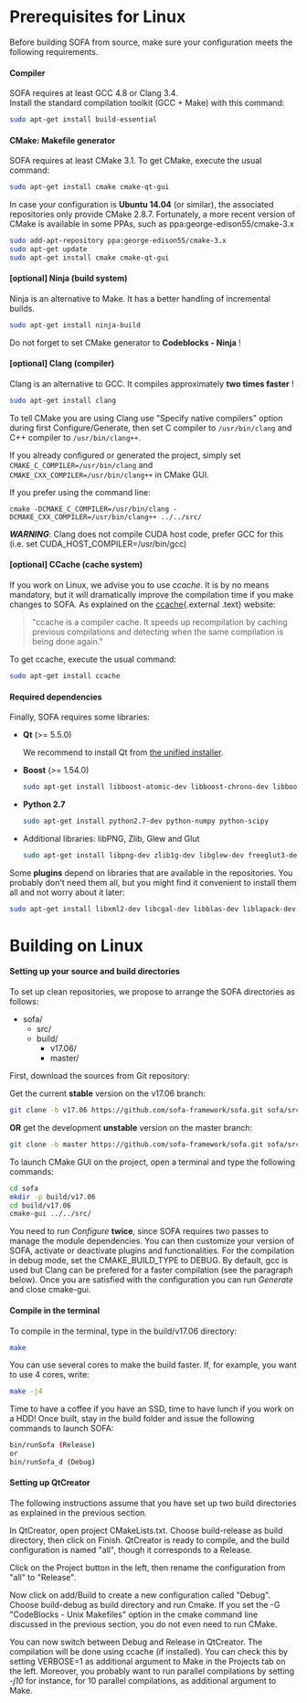 Prerequisites for Linux
=======================


Before building SOFA from source, make sure your configuration meets the
following requirements.


#### Compiler

SOFA requires at least GCC 4.8 or Clang 3.4.  
Install the standard compilation toolkit (GCC + Make) with this command:

```bash
sudo apt-get install build-essential
```


#### CMake: Makefile generator

SOFA requires at least CMake 3.1. To get CMake, execute the usual
command:
```bash
sudo apt-get install cmake cmake-qt-gui
```

In case your configuration is **Ubuntu 14.04** (or similar), the associated
repositories only provide CMake 2.8.7. Fortunately, a more recent
version of CMake is available in some PPAs, such as ppa:george-edison55/cmake-3.x

```bash
sudo add-apt-repository ppa:george-edison55/cmake-3.x
sudo apt-get update
sudo apt-get install cmake cmake-qt-gui
```


#### [optional] Ninja (build system)

Ninja is an alternative to Make. It has a better handling of incremental builds.

``` {.bash .optional}
sudo apt-get install ninja-build
```

Do not forget to set CMake generator to **Codeblocks - Ninja** !


#### [optional] Clang (compiler)

Clang is an alternative to GCC. It compiles approximately **two times faster** !

``` {.bash .optional}
sudo apt-get install clang
```

To tell CMake you are using Clang use "Specify native compilers" option during first Configure/Generate, then set C compiler to `/usr/bin/clang` and C++ compiler to `/usr/bin/clang++`.

If you already configured or generated the project, simply set `CMAKE_C_COMPILER=/usr/bin/clang` and `CMAKE_CXX_COMPILER=/usr/bin/clang++` in CMake GUI.

If you prefer using the command line:

```
cmake -DCMAKE_C_COMPILER=/usr/bin/clang -DCMAKE_CXX_COMPILER=/usr/bin/clang++ ../../src/
```

***WARNING***: Clang does not compile CUDA host code, prefer GCC for this (i.e. set CUDA\_HOST\_COMPILER=/usr/bin/gcc)


#### [optional] CCache (cache system)

If you work on Linux, we advise you to use *ccache*. It is by no means
mandatory, but it will dramatically improve the compilation time if you
make changes to SOFA. As explained on the
[ccache](http://ccache.samba.org/ "http://ccache.samba.org/"){.external
.text} website:

> "ccache is a compiler cache. It speeds up recompilation by caching
> previous compilations and detecting when the same compilation is being
> done again."

To get ccache, execute the usual command:

``` {.bash .optional}
sudo apt-get install ccache
```


#### Required dependencies

Finally, SOFA requires some libraries:

-   **Qt** (>= 5.5.0)

    We recommend to install Qt from [the unified installer](http://download.qt.io/official_releases/online_installers).  

-   **Boost** (>= 1.54.0)

    ```bash
    sudo apt-get install libboost-atomic-dev libboost-chrono-dev libboost-date-time-dev libboost-filesystem-dev libboost-locale-dev libboost-regex-dev libboost-system-dev libboost-thread-dev
    ```
    
-   **Python 2.7**

    ```bash
    sudo apt-get install python2.7-dev python-numpy python-scipy
    ```

-   Additional libraries: libPNG, Zlib, Glew and Glut

    ```bash
    sudo apt-get install libpng-dev zlib1g-dev libglew-dev freeglut3-dev
    ```

Some **plugins** depend on libraries that are available in the repositories.
You probably don't need them all, but you might find it convenient to
install them all and not worry about it later:

``` {.bash .optional}
sudo apt-get install libxml2-dev libcgal-dev libblas-dev liblapack-dev libsuitesparse-dev libassimp-dev
```


Building on Linux
=================


#### Setting up your source and build directories

To set up clean repositories, we propose to arrange the SOFA directories
as follows:

-   sofa/
    -   src/
    -   build/
        -   v17.06/
        -   master/

First, download the sources from Git repository:

Get the current **stable** version on the v17.06 branch:
``` {.bash .stable}
git clone -b v17.06 https://github.com/sofa-framework/sofa.git sofa/src/
```

**OR** get the development **unstable** version on the master branch:
``` {.bash .unstable}
git clone -b master https://github.com/sofa-framework/sofa.git sofa/src/
```

To launch CMake GUI on the project, open a terminal and type the following commands:

```bash
cd sofa
mkdir -p build/v17.06
cd build/v17.06
cmake-gui ../../src/
```


You need to run *Configure* **twice**, since SOFA requires two passes to
manage the module dependencies. You can then customize your version of
SOFA, activate or deactivate plugins and functionalities. For the 
compilation in debug mode, set the CMAKE_BUILD_TYPE to DEBUG. By default,
gcc is used but Clang can be prefered for a faster compilation (see the
paragraph below).
Once you are satisfied with the configuration you can run *Generate* and close cmake-gui.


#### Compile in the terminal

To compile in the terminal, type in the build/v17.06 directory:

```bash
make
```

You can use several cores to make the build faster. If, for example, you
want to use 4 cores, write:

```bash
make -j4
```

Time to have a coffee if you have an SSD, time to have lunch if you work
on a HDD! Once built, stay in the build folder and issue the following
commands to launch SOFA:

```bash
bin/runSofa (Release)
or
bin/runSofa_d (Debug)
```


#### Setting up QtCreator

The following instructions assume that you have set up two build
directories as explained in the previous section.

In QtCreator, open project CMakeLists.txt. Choose build-release as build
directory, then click on Finish. QtCreator is ready to compile, and the
build configuration is named "all", though it corresponds to a Release.

Click on the Project button in the left, then rename the configuration
from "all" to "Release".

Now click on add/Build to create a new configuration called "Debug".
Choose build-debug as build directory and run Cmake. If you set the -G
"CodeBlocks - Unix Makefiles" option in the cmake command line discussed
in the previous section, you do not even need to run CMake.

You can now switch between Debug and Release in QtCreator. The
compilation will be done using ccache (if installed). You can check this
by setting VERBOSE=1 as additional argument to Make in the Projects tab
on the left. Moreover, you probably want to run parallel compilations by
setting *-j10* for instance, for 10 parallel compilations, as additional
argument to Make.
